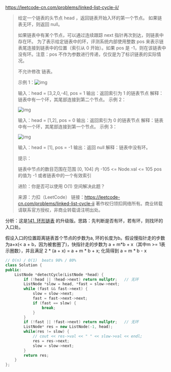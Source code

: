 https://leetcode-cn.com/problems/linked-list-cycle-ii/

> 给定一个链表的头节点  head ，返回链表开始入环的第一个节点。 如果链表无环，则返回 null。
>
> 如果链表中有某个节点，可以通过连续跟踪 next 指针再次到达，则链表中存在环。 为了表示给定链表中的环，评测系统内部使用整数 pos 来表示链表尾连接到链表中的位置（索引从 0 开始）。如果 pos 是 -1，则在该链表中没有环。注意：pos 不作为参数进行传递，仅仅是为了标识链表的实际情况。
>
> 不允许修改 链表。
>
>  
>
> 示例 1：![img](https://assets.leetcode.com/uploads/2018/12/07/circularlinkedlist.png)
>
> 
>
> 输入：head = [3,2,0,-4], pos = 1
> 输出：返回索引为 1 的链表节点
> 解释：链表中有一个环，其尾部连接到第二个节点。
> 示例 2：
>
> ![img](https://assets.leetcode-cn.com/aliyun-lc-upload/uploads/2018/12/07/circularlinkedlist_test2.png)
>
> 输入：head = [1,2], pos = 0
> 输出：返回索引为 0 的链表节点
> 解释：链表中有一个环，其尾部连接到第一个节点。
> 示例 3：
>
> ![img](https://assets.leetcode-cn.com/aliyun-lc-upload/uploads/2018/12/07/circularlinkedlist_test3.png)
>
> 输入：head = [1], pos = -1
> 输出：返回 null
> 解释：链表中没有环。
>
>
> 提示：
>
> 链表中节点的数目范围在范围 [0, 104] 内
> -105 <= Node.val <= 105
> pos 的值为 -1 或者链表中的一个有效索引
>
>
> 进阶：你是否可以使用 O(1) 空间解决此题？
>
> 来源：力扣（LeetCode）
> 链接：https://leetcode-cn.com/problems/linked-list-cycle-ii
> 著作权归领扣网络所有。商业转载请联系官方授权，非商业转载请注明出处。

分析：这是[141. 环形链表](https://leetcode-cn.com/problems/linked-list-cycle/) 的升级版。思路：先判断是否有环，若有环，则找环的入口处。

假设入口的位置距离链表首个节点的步数为a, 环的长度为b。假设慢指针走的步数为a+x(< a + b，因为被套圈了)，快指针走的步数为 a + m*b + x（其中m >= 1表示圈数），并且满足 2 * (a + x) = a + m * b + x; 化简得到 a = m * b - x



```cpp
// O(n) / O(1)  beats 98% / 80%
class Solution {
public:
    ListNode *detectCycle(ListNode *head) {
        if (!head || !head->next) return nullptr;   // 无环
        ListNode *slow = head, *fast = slow->next;
        while (fast && fast->next) {
            slow = slow->next;
            fast = fast->next->next;
            if (fast == slow) {
                break;
            }
        }
        if (!fast || !fast->next) return nullptr;	// 无环
        ListNode* res = new ListNode(-1, head);
        while(res != slow) {	
            // cout << res->val << " " << slow->val << endl;
            res = res->next;
            slow = slow->next;
        }
        return res;
    }
};
```

